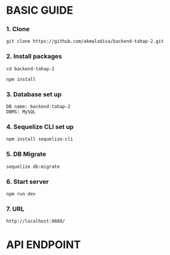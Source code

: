 # BASIC GUIDE

### 1. Clone
```
git clone https://github.com/akmaladisa/backend-tahap-2.git
```

### 2. Install packages
```
cd backend-tahap-2
```
```
npm install
```

### 3. Database set up
```
DB name: backend-tahap-2
DBMS: MySQL
```

### 4. Sequelize CLI set up
```
npm install sequelize-cli
```

### 5. DB Migrate
```
sequelize db:migrate 
```

### 6. Start server
```
npm run dev
```

### 7. URL
```
http://localhost:8888/
```

# API ENDPOINT

